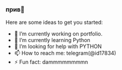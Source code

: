 ### прив👋

Here are some ideas to get you started:
- 🔭 I’m currently working on portfolio.
- 🌱 I’m currently learning Python
- 🤔 I’m looking for help with PYTHON
- 📫 How to reach me: telegram(@id17834)
- ⚡ Fun fact: dammmmmmmmn
